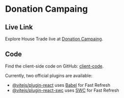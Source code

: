 # Donation Campaing

## Live Link
Explore House Trade live at [Donation Campaing](https://65142221bbea0e1735a6d935--fabulous-crumble-310daa.netlify.app/).

##  Code
Find the client-side code on GitHub: [client-code](https://github.com/rafikulislam775/donation-campaign).

Currently, two official plugins are available:

- [@vitejs/plugin-react](https://github.com/vitejs/vite-plugin-react/blob/main/packages/plugin-react/README.md) uses [Babel](https://babeljs.io/) for Fast Refresh
- [@vitejs/plugin-react-swc](https://github.com/vitejs/vite-plugin-react-swc) uses [SWC](https://swc.rs/) for Fast Refresh
